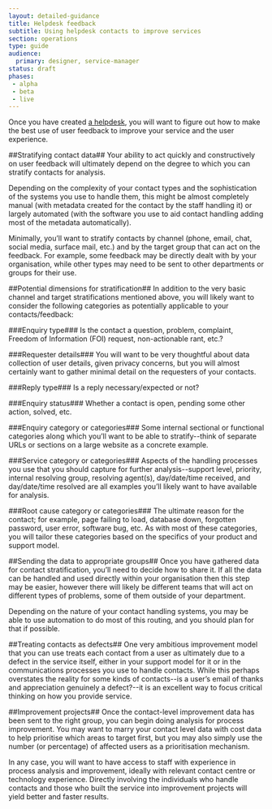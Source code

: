 ```yaml
---
layout: detailed-guidance
title: Helpdesk feedback
subtitle: Using helpdesk contacts to improve services
section: operations
type: guide
audience: 
  primary: designer, service-manager 
status: draft
phases:
 - alpha
 - beta
 - live
---
```


Once you have created [a helpdesk](/making-software/helpdesk.html), you will want to figure out how to make the best use of user feedback to improve your service and the user experience.

##Stratifying contact data##
Your ability to act quickly and constructively on user feedback will ultimately depend on the degree to which you can stratify contacts for analysis.

Depending on the complexity of your contact types and the sophistication of the systems you use to handle them, this might be almost completely manual (with metadata created for the contact by the staff handling it) or largely automated (with the software you use to aid contact handling adding most of the metadata automatically).

Minimally, you’ll want to stratify contacts by channel (phone, email, chat, social media, surface mail, etc.) and by the target group that can act on the feedback. For example, some feedback may be directly dealt with by your organisation, while other types may need to be sent to other departments or groups for their use.

##Potential dimensions for stratification##
In addition to the very basic channel and target stratifications mentioned above, you will likely want to consider the following categories as potentially applicable to your contacts/feedback:

###Enquiry type###
Is the contact a question, problem, complaint, Freedom of Information (FOI) request, non-actionable rant, etc.?

###Requester details###
You will want to be very thoughtful about data collection of user details, given privacy concerns, but you will almost certainly want to gather minimal detail on the requesters of your contacts.

###Reply type###
Is a reply necessary/expected or not?

###Enquiry status###
Whether a contact is open, pending some other action, solved, etc.

###Enquiry category or categories###
Some internal sectional or functional categories along which you’ll want to be able to stratify--think of separate URLs or sections on a large website as a concrete example.

###Service category or categories###
Aspects of the handling processes you use that you should capture for further analysis--support level, priority, internal resolving group, resolving agent(s), day/date/time received, and day/date/time resolved are all examples you’ll likely want to have available for analysis.

###Root cause category or categories###
The ultimate reason for the contact; for example, page failing to load, database down, forgotten password, user error, software bug, etc. As with most of these categories, you will tailor these categories based on the specifics of your product and support model.

##Sending the data to appropriate groups##
Once you have gathered data for contact stratification, you’ll need to decide how to share it. If all the data can be handled and used directly within your organisation then this step may be easier, however there will likely be different teams that will act on different types of problems, some of them outside of your department.

Depending on the nature of your contact handling systems, you may be able to use automation to do most of this routing, and you should plan for that if possible.

##Treating contacts as defects##
One very ambitious improvement model that you can use treats each contact from a user as ultimately due to a defect in the service itself, either in your support model for it or in the communications processes you use to handle contacts. While this perhaps overstates the reality for some kinds of contacts--is a user’s email of thanks and appreciation genuinely a defect?--it is an excellent way to focus critical thinking on how you provide service. 

##Improvement projects##
Once the contact-level improvement data has been sent to the right group, you can begin doing analysis for process improvement. You may want to marry your contact level data with cost data to help prioritise which areas to target first, but you may also simply use the number (or percentage) of affected users as a prioritisation mechanism. 

In any case, you will want to have access to staff with experience in process analysis and improvement, ideally with relevant contact centre or technology experience. Directly involving the individuals who handle contacts and those who built the service into improvement projects will yield better and faster results.